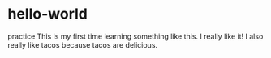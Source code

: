 # hello-world
practice
This is my first time learning something like this. I really like it! I also really like tacos because tacos are delicious. 
